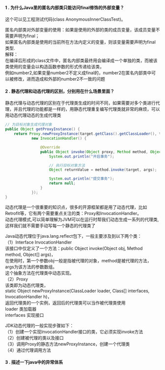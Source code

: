 #### 1 . 为什么Java里的匿名内部类只能访问final修饰的外部变量？
这个可以见工程测试代码(class AnonymousInnerClassTest)。<br>

 匿名内部类对外部变量的使用：如果是使用的外部的类的成员变量，该成员变量不需要声明为final；<br>
 如果匿名内部类是使用的当前所在方法内定义的变量，则该变量需要声明为final类型.<br>
 解释：<br>
 在编译后形成的class文件中，匿名内部类最终用会编译成一个单独的类，而被该类使用的变量会以构造函数参数的形式传递给该类，<br>
 例如number2,如果变量number2不定义成final的，number2在匿名内部类中可以被修改，进而造成和外部的number2不一致的问题<br>

#### 2 . 静态代理和动态代理的区别，分别用在什么场景里面？
 静态代理与动态代理的区别在于代理类生成的时间不同，如果需要对多个类进行代理，并且代理的功能都是一样的，用静态代理重复编写代理类就非常的麻烦，可以用动态代理动态的生成代理类
 ```java
 // 为目标对象生成代理对象
 public Object getProxyInstance() {
     return Proxy.newProxyInstance(target.getClass().getClassLoader(), target.getClass().getInterfaces(),
             new InvocationHandler() {
 
                 @Override
                 public Object invoke(Object proxy, Method method, Object[] args) throws Throwable {
                     System.out.println("开启事务");
 
                     // 执行目标对象方法
                     Object returnValue = method.invoke(target, args);
 
                     System.out.println("提交事务");
                     return null;
                 }
             });
 }
 ```
动态代理是一个很重要的知识点，很多的开源框架都是用了动态代理，比如Retrofit等，它有两个需要重点关注的类：Proxy和InvocationHandler。<br>
动态代理模式,可以简单理解为JVM可以在运行时帮我们动态生成一系列的代理类,这样我们就不需要手动写每一个静态的代理类了<br>

 Java动态代理位于java.lang.reflect包下，一般主要涉及到以下两个类：<br>
 （1）Interface InvocationHandler<br>
 该接口中仅定义了一个方法：public Object invoke(Object obj, Method method, Object[] args)，<br>
 在使用时，第一个参数obj一般是指被代理的对象，method是被代理的方法，args为该方法的参数数组。<br>
 这个抽象方法在代理类中动态实现。<br>
 （2）Proxy<br>
 该类即为动态代理类，<br>
 static Object newProxyInstance(ClassLoader loader, Class[] interfaces, InvocationHandler h)，<br>
 返回代理类的一个实例，返回后的代理类可以当作被代理类使用<br>
 loader 类加载器<br>
 interfaces 实现接口<br>
 <p>
 JDK动态代理的一般实现步骤如下：<br>
（1）创建一个实现InvocationHandler接口的类，它必须实现invoke方法<br>
（2）创建被代理的类以及接口<br>
（3）调用Proxy的静态方法newProxyInstance，创建一个代理类<br>
（4）通过代理调用方法<br>

#### 3 . 描述一下java中的异常体系
[]()
